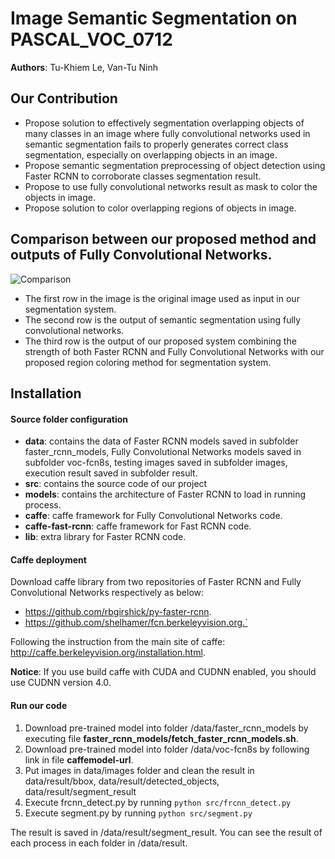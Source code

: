 # Image Semantic Segmentation on PASCAL_VOC_0712 

**Authors**: Tu-Khiem Le, Van-Tu Ninh

## Our Contribution

  - Propose solution to effectively segmentation overlapping objects of many classes in an image
where fully convolutional networks used in semantic segmentation fails to properly generates
correct class segmentation, especially on overlapping objects in an image.
  - Propose semantic segmentation preprocessing of object detection using Faster RCNN to corroborate classes segmentation result.
  - Propose to use fully convolutional networks result as mask to color the objects in image.
  - Propose solution to color overlapping regions of objects in image.

## Comparison between our proposed method and outputs of Fully Convolutional Networks.
![Comparison](https://github.com/nvtu/Image-Semantic-Segmentation/blob/master/result.jpeg?raw=true)
- The first row in the image is the original image used as input in our segmentation system. 
- The second row is the output of semantic segmentation using fully convolutional networks. 
- The third row is the output of our proposed system combining the strength of both Faster RCNN and Fully Convolutional Networks with our proposed region coloring method for segmentation system. 
## Installation
#### Source folder configuration
- **data**: contains the data of Faster RCNN models saved in subfolder faster_rcnn_models, Fully Convolutional Networks models saved in subfolder voc-fcn8s, testing images saved in subfolder images, execution result saved in subfolder result.
- **src**: contains the source code of our project
- **models**: contains the architecture of Faster RCNN to load in running process.
- **caffe**: caffe framework for Fully Convolutional Networks code.
- **caffe-fast-rcnn**: caffe framework for Fast RCNN code.
- **lib**: extra library for Faster RCNN code.
#### Caffe deployment
Download caffe library from two repositories of Faster RCNN and Fully Convolutional Networks respectively as below:
- https://github.com/rbgirshick/py-faster-rcnn.
- https://github.com/shelhamer/fcn.berkeleyvision.org.`

Following the instruction from the main site of caffe: http://caffe.berkeleyvision.org/installation.html.

**Notice**: If you use build caffe with CUDA and CUDNN enabled, you should use CUDNN version 4.0.

#### Run our code
1. Download pre-trained model into folder /data/faster_rcnn_models by executing file **faster_rcnn_models/fetch_faster_rcnn_models.sh**.
2.  Download pre-trained model into folder /data/voc-fcn8s by following link in file **caffemodel-url**.
3.  Put images in data/images folder and clean the result in data/result/bbox, data/result/detected_objects, data/result/segment_result
4.  Execute frcnn_detect.py by running ```python src/frcnn_detect.py```
5.  Execute segment.py by running ```python src/segment.py```

The result is saved in /data/result/segment_result. You can see the result of each process in each
folder in /data/result.
